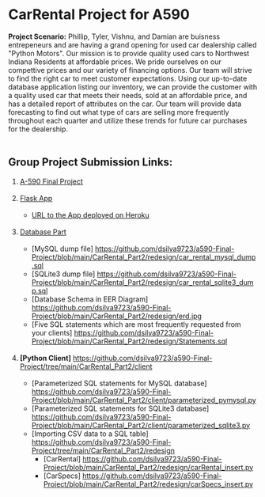 # CarRental Project for A590
**Project Scenario:**
    Phillip, Tyler, Vishnu, and Damian are buisness entrepeneurs and are having a grand opening for used car dealership called "Python Motors". Our mission is to provide
    quality used cars to Northwest Indiana Residents at affordable prices. We pride ourselves on our compettive prices and our variety of financing options. Our team will strive
    to find the right car to meet customer expectations.
    Using our up-to-date database application listing our inventory, we can provide the customer with a quality used car that meets their needs, sold at an affordable price, and
    has a detailed report of attributes on the car. Our team will provide data forecasting to find out what type of cars are selling more frequently throughout each quarter and
    utilize these trends for future car purchases for the dealership.<br><br>
 ## Group Project Submission Links:<br>
 1. [A-590 Final Project](https://github.com/dsilva9723/a590-Final-Project)<br><br>
 2. [Flask App](https://github.com/dsilva9723/a590-Final-Project/tree/main/CarRental_Part2/flight2_RestAPI_byFlask)<br><br>
    - [URL to the App deployed on Heroku](https://immense-plateau-66681.herokuapp.com/)<br><br>
 3. [Database Part](https://github.com/dsilva9723/a590-Final-Project/tree/main/CarRental_Part2/redesign)<br><br>
    - [MySQL dump file] <https://github.com/dsilva9723/a590-Final-Project/blob/main/CarRental_Part2/redesign/car_rental_mysql_dump.sql><br>
    - [SQLite3 dump file] <https://github.com/dsilva9723/a590-Final-Project/blob/main/CarRental_Part2/redesign/car_rental_sqlite3_dump.sql><br>
    - [Database Schema in EER Diagram] <https://github.com/dsilva9723/a590-Final-Project/blob/main/CarRental_Part2/redesign/erd.jpg><br>
    - [Five SQL statements which are most frequently requested from your clients] <https://github.com/dsilva9723/a590-Final-Project/blob/main/CarRental_Part2/redesign/Statements.sql><br><br>
 4. **[Python Client]** <https://github.com/dsilva9723/a590-Final-Project/tree/main/CarRental_Part2/client><br><br>
    - [Parameterized SQL statements for MySQL database] <https://github.com/dsilva9723/a590-Final-Project/blob/main/CarRental_Part2/client/parameterized_pymysql.py><br>
    - [Parameterized SQL statements for SQLite3 database] <https://github.com/dsilva9723/a590-Final-Project/blob/main/CarRental_Part2/client/parameterized_sqlite3.py><br>
    - [Importing CSV data to a SQL table] <https://github.com/dsilva9723/a590-Final-Project/tree/main/CarRental_Part2/redesign><br>
      - [CarRental] <https://github.com/dsilva9723/a590-Final-Project/blob/main/CarRental_Part2/redesign/carRental_insert.py> <br>
      - [CarSpecs] <https://github.com/dsilva9723/a590-Final-Project/blob/main/CarRental_Part2/redesign/carSpecs_insert.py><br>
    
